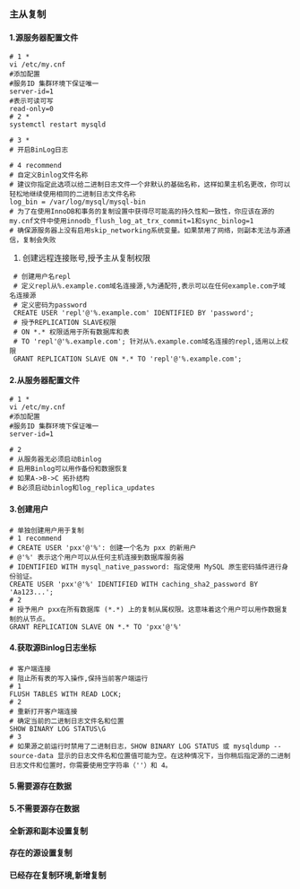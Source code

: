 ### 主从复制

#### 1.源服务器配置文件

```shell
# 1 *
vi /etc/my.cnf
#添加配置
#服务ID 集群环境下保证唯一
server-id=1
#表示可读可写
read-only=0
# 2 *
systemctl restart mysqld

# 3 *
# 开启BinLog日志

# 4 recommend
# 自定义Binlog文件名称
# 建议你指定此选项以给二进制日志文件一个非默认的基础名称，这样如果主机名更改，你可以轻松地继续使用相同的二进制日志文件名称
log_bin = /var/log/mysql/mysql-bin
# 为了在使用InnoDB和事务的复制设置中获得尽可能高的持久性和一致性，你应该在源的my.cnf文件中使用innodb_flush_log_at_trx_commit=1和sync_binlog=1
# 确保源服务器上没有启用skip_networking系统变量。如果禁用了网络，则副本无法与源通信，复制会失败
```

1. 创建远程连接账号,授予主从复制权限

```mysql
 # 创建用户名repl 
 # 定义repl从%.example.com域名连接源,%为通配符,表示可以在任何example.com子域名连接源
 # 定义密码为password
 CREATE USER 'repl'@'%.example.com' IDENTIFIED BY 'password';
 # 授予REPLICATION SLAVE权限
 # ON *.* 权限适用于所有数据库和表
 # TO 'repl'@'%.example.com'; 针对从%.example.com域名连接的repl,适用以上权限
 GRANT REPLICATION SLAVE ON *.* TO 'repl'@'%.example.com';
```

#### 2.从服务器配置文件

```shell
# 1 *
vi /etc/my.cnf
#添加配置
#服务ID 集群环境下保证唯一
server-id=1

# 2 
# 从服务器无必须启动Binlog
# 启用Binlog可以用作备份和数据恢复
# 如果A->B->C 拓扑结构
# B必须启动binlog和log_replica_updates
```

#### 3.创建用户

```shell
# 单独创建用户用于复制
# 1 recommend
# CREATE USER 'pxx'@'%': 创建一个名为 pxx 的新用户
# @'%' 表示这个用户可以从任何主机连接到数据库服务器
# IDENTIFIED WITH mysql_native_password: 指定使用 MySQL 原生密码插件进行身份验证。
CREATE USER 'pxx'@'%' IDENTIFIED WITH caching_sha2_password BY 'Aa123...';
# 2
# 授予用户 pxx在所有数据库 (*.*) 上的复制从属权限。这意味着这个用户可以用作数据复制的从节点。
GRANT REPLICATION SLAVE ON *.* TO 'pxx'@'%'
```

#### 4.获取源Binlog日志坐标

```shell
# 客户端连接
# 阻止所有表的写入操作,保持当前客户端运行
# 1
FLUSH TABLES WITH READ LOCK;
# 2
# 重新打开客户端连接
# 确定当前的二进制日志文件名和位置
SHOW BINARY LOG STATUS\G
# 3
# 如果源之前运行时禁用了二进制日志，SHOW BINARY LOG STATUS 或 mysqldump --source-data 显示的日志文件名和位置值可能为空。在这种情况下，当你稍后指定源的二进制日志文件和位置时，你需要使用空字符串（''）和 4。
```

#### 5.需要源存在数据

#### 5.不需要源存在数据











#### 全新源和副本设置复制

#### 存在的源设置复制

#### 已经存在复制环境,新增复制